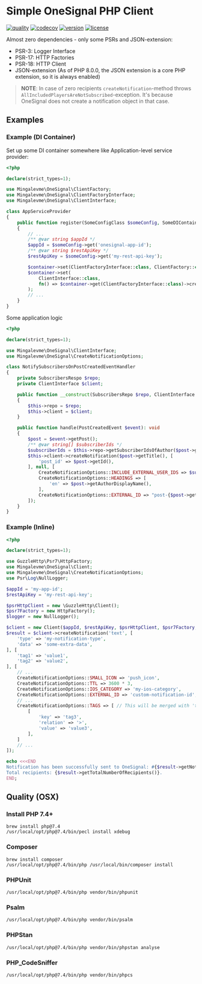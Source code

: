 # Simple OneSignal PHP Client

[![quality](https://github.com/mingalevme/onesignal-php/actions/workflows/quality.yml/badge.svg)](https://github.com/mingalevme/onesignal-php/actions)
[![codecov](https://codecov.io/gh/mingalevme/onesignal-php/branch/feature/v2/graph/badge.svg?token=JelfrDfOkJ)](https://codecov.io/gh/mingalevme/onesignal)
[![version](https://img.shields.io/packagist/v/mingalevme/onesignal)](https://packagist.org/packages/mingalevme/onesignal)
[![license](https://img.shields.io/packagist/l/mingalevme/onesignal)](https://packagist.org/packages/mingalevme/onesignal)

Almost zero dependencies - only some PSRs and JSON-extension:
- PSR-3: Logger Interface
- PSR-17: HTTP Factories
- PSR-18: HTTP Client
- JSON-extension (As of PHP 8.0.0, the JSON extension is a core PHP extension, so it is always enabled)

> **NOTE**: In case of zero recipients `createNotification`-method throws `AllIncludedPlayersAreNotSubscribed`-exception.
> It's because OneSignal does not create a notification object in that case.

## Examples

### Example (DI Container)

Set up some DI container somewhere like Application-level service provider:

```php
<?php

declare(strict_types=1);

use Mingalevme\OneSignal\ClientFactory;
use Mingalevme\OneSignal\ClientFactoryInterface;
use Mingalevme\OneSignal\ClientInterface;

class AppServiceProvider
{
    public function register(SomeConfigClass $someConfig, SomeDIContainerClass $container): void
    {
        // ...
        /** @var string $appId */
        $appId = $someConfig->get('onesignal-app-id');
        /** @var string $restApiKey */
        $restApiKey = $someConfig->get('my-rest-api-key');

        $container->set(ClientFactoryInterface::class, ClientFactory::class);
        $container->set(
            ClientInterface::class,
            fn() => $container->get(ClientFactoryInterface::class)->create($appId, $restAPIKey)
        );
        // ...
    }
}
```

Some application logic

```php
<?php

declare(strict_types=1);

use Mingalevme\OneSignal\ClientInterface;
use Mingalevme\OneSignal\CreateNotificationOptions;

class NotifySubscribersOnPostCreatedEventHandler
{
    private SubscribersRespo $repo;
    private ClientInterface $client;

    public function __construct(SubscribersRepo $repo, ClientInterface $client)
    {
        $this->repo = $repo;
        $this->client = $client;
    }

    public function handle(PostCreatedEvent $event): void
    {
        $post = $event->getPost();
        /** @var string[] $subscriberIds */
        $subscriberIds = $this->repo->getSubscriberIdsOfAuthor($post->getAuthorId());
        $this->client->createNotification($post->getTitle(), [
            'post_id' => $post->getId(),
        ], null, [
            CreateNotificationOptions::INCLUDE_EXTERNAL_USER_IDS => $subscriberIds,
            CreateNotificationOptions::HEADINGS => [
                'en' => $post->getAuthorDisplayName(),
            ],
            CreateNotificationOptions::EXTERNAL_ID => "post-{$post->getId()}",
        ]);
    }
}
```

### Example (Inline)

```php
<?php

declare(strict_types=1);

use GuzzleHttp\Psr7\HttpFactory;
use Mingalevme\OneSignal\Client;
use Mingalevme\OneSignal\CreateNotificationOptions;
use Psr\Log\NullLogger;

$appId = 'my-app-id';
$restApiKey = 'my-rest-api-key';

$psrHttpClient = new \GuzzleHttp\Client();
$psr7Factory = new HttpFactory();
$logger = new NullLogger();

$client = new Client($appId, $restApiKey, $psrHttpClient, $psr7Factory, $psr7Factory, $logger);
$result = $client->createNotification('text', [
    'type' => 'my-notification-type',
    'data' => 'some-extra-data',
], [
    'tag1' => 'value1',
    'tag2' => 'value2',
], [
    // ...
    CreateNotificationOptions::SMALL_ICON => 'push_icon',
    CreateNotificationOptions::TTL => 3600 * 3,
    CreateNotificationOptions::IOS_CATEGORY => 'my-ios-category',
    CreateNotificationOptions::EXTERNAL_ID => 'custom-notification-id',
    // ...
    CreateNotificationOptions::TAGS => [ // This will be merged with 'tag1' => 'value1' and 'tag2' => 'value2'
        [
            'key' => 'tag3',
            'relation' => '>',
            'value' => 'value3',
        ],
    ]
    // ...
]);

echo <<<END
Notification has been successfully sent to OneSignal: #{$result->getNotificationId()}.
Total recipients: {$result->getTotalNumberOfRecipients()}.
END;
```

## Quality (OSX)

### Install PHP 7.4+

```shell
brew install php@7.4
/usr/local/opt/php@7.4/bin/pecl install xdebug
```

### Composer

```shell
brew install composer
/usr/local/opt/php@7.4/bin/php /usr/local/bin/composer install
```

### PHPUnit

```shell
/usr/local/opt/php@7.4/bin/php vendor/bin/phpunit
```

### Psalm

```shell
/usr/local/opt/php@7.4/bin/php vendor/bin/psalm
```

### PHPStan

```shell
/usr/local/opt/php@7.4/bin/php vendor/bin/phpstan analyse
```

### PHP_CodeSniffer

```shell
/usr/local/opt/php@7.4/bin/php vendor/bin/phpcs
```
